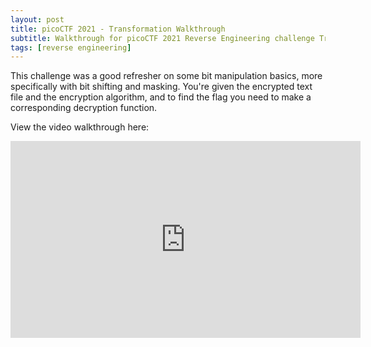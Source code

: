 ```yaml
---
layout: post
title: picoCTF 2021 - Transformation Walkthrough 
subtitle: Walkthrough for picoCTF 2021 Reverse Engineering challenge Transformation
tags: [reverse engineering]
---
```


This challenge was a good refresher on some bit manipulation basics, more specifically with bit shifting and masking. You're given the encrypted text file and the encryption algorithm, and to find the flag you need to make a corresponding decryption function.

View the video walkthrough here:

<iframe width="560" height="315" src="https://www.youtube.com/embed/ArK-bR3rhh4?si=oHxDqofLKOTdqwlo" title="YouTube video player" frameborder="0" allow="accelerometer; autoplay; clipboard-write; encrypted-media; gyroscope; picture-in-picture; web-share" referrerpolicy="strict-origin-when-cross-origin" allowfullscreen></iframe>